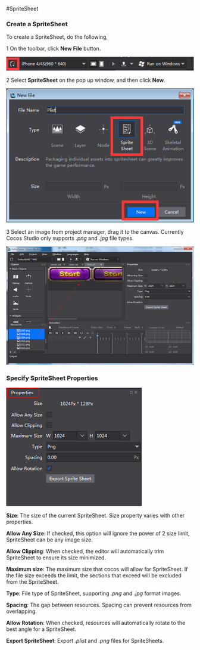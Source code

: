 #SpriteSheet 

### Create a SpriteSheet

To create a SpriteSheet, do the following,

1 On the toolbar, click **New File** button.

 ![image](../../studio-img/SpriteSheet/image0001.png)

2 Select **SpriteSheet** on the pop up window,   and then click **New**.

 ![image](../../studio-img/SpriteSheet/image0002.png)

3 Select an image from project manager, drag it to the canvas. Currently Cocos Studio only supports *.png* and *.jpg* file types.

 ![image](../../studio-img/SpriteSheet/image0003.png)

### Specify SpriteSheet Properties ###

 ![image](../../studio-img/SpriteSheet/image0004.png)

**Size**: The size of the current SpriteSheet. Size property  varies with other properties.

**Allow Any Size**: If checked, this option will ignore the power of 2 size limit, SpriteSheet can be any image size.

**Allow Clipping**: When checked, the editor will automatically trim SpriteSheet to ensure its size minimized.

**Maximum size**: The maximum size that cocos will allow for SpriteSheet. If the file size exceeds the limit, the sections that exceed will be excluded from the SpriteSheet.

**Type**: File type of SpriteSheet, supporting *.png* and *.jpg* format images.

**Spacing**: The gap between resources. Spacing can prevent resources from overlapping.

**Allow Rotation**: When checked,  resources will automatically rotate to the best angle  for a SpriteSheet.

**Export SpriteSheet**:  Export *.plist* and *.png* files for SpriteSheets.

